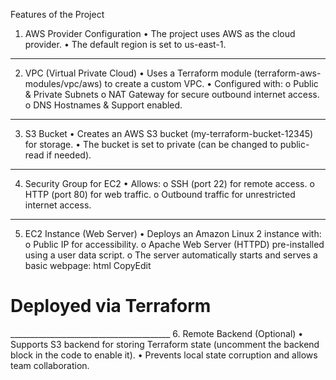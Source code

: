  Features of the Project
 1. AWS Provider Configuration
•	The project uses AWS as the cloud provider.
•	The default region is set to us-east-1.
________________________________________
 2. VPC (Virtual Private Cloud)
•	Uses a Terraform module (terraform-aws-modules/vpc/aws) to create a custom VPC.
•	Configured with:
o	Public & Private Subnets
o	NAT Gateway for secure outbound internet access.
o	DNS Hostnames & Support enabled.
________________________________________
 3. S3 Bucket
•	Creates an AWS S3 bucket (my-terraform-bucket-12345) for storage.
•	The bucket is set to private (can be changed to public-read if needed).
________________________________________
 4. Security Group for EC2
•	Allows:
o	SSH (port 22) for remote access.
o	HTTP (port 80) for web traffic.
o	Outbound traffic for unrestricted internet access.
________________________________________
5. EC2 Instance (Web Server)
•	Deploys an Amazon Linux 2 instance with:
o	Public IP for accessibility.
o	Apache Web Server (HTTPD) pre-installed using a user data script.
o	The server automatically starts and serves a basic webpage:
html
CopyEdit
<h1>Deployed via Terraform</h1>
________________________________________
6. Remote Backend (Optional)
•	Supports S3 backend for storing Terraform state (uncomment the backend block in the code to enable it).
•	Prevents local state corruption and allows team collaboration.

